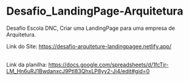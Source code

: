 # Desafio_LandingPage-Arquitetura
Desafio Escola DNC, Criar uma LandingPage para uma empresa de Arquitetura.

Link do Site: https://desafio-arquiteture-landingpagee.netlify.app/ <br> <br>

Link da planilha: https://docs.google.com/spreadsheets/d/1fcTjr-LM_Hn6uRJ1BwdanxcJ9Ptl83QhxLP8yy2-Ji4/edit#gid=0